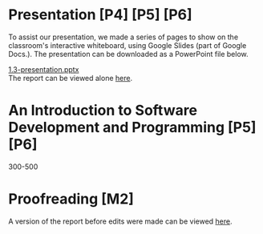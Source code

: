 # Presentation [P4] [P5] [P6]

To assist our presentation, we made a series of pages to show on the classroom's interactive whiteboard, using Google Slides (part of Google Docs.). The presentation can be downloaded as a PowerPoint file below.

<div class="f">
	<a href="/btec/file/office/1.3-presentation.pptx">1.3-presentation.pptx</a>
</div>

<!--[INCLUDE] markdown/ext/1.3-report.md -->

<div class="n">The report can be viewed alone <a href="/btec/ext/1.3-report">here</a>.</div>

# An Introduction to Software Development and Programming [P5] [P6]

300-500

# Proofreading [M2]

<div class="n">A version of the report before edits were made can be viewed <a href="/btec/ext/1.3-report-old">here</a>.</div>
